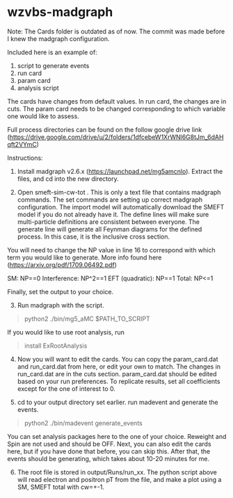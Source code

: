 # wzvbs-madgraph

Note: The Cards folder is outdated as of now. The commit was made before I knew the madgraph configuration.

Included here is an example of:
1. script to generate events
2. run card
3. param card
4. analysis script

The cards have changes from default values. In run card, the changes are in cuts. The param card needs to be changed corresponding to which variable one would like to assess.

Full process directories can be found on the follow google drive link (https://drive.google.com/drive/u/2/folders/1dfcebeW1XrWNl6G8tJm_6dAHqft2VYmC)

Instructions:
1. Install madgraph v2.6.x (https://launchpad.net/mg5amcnlo). Extract the files, and cd into the new directory.

2. Open smeft-sim-cw-tot . This is only a text file that contains madgraph commands. The set commands are setting up correct madgraph configuration. The import model will automatically download the SMEFT model if you do not already have it. The define lines will make sure multi-particle definitions are consistent between everyone. The generate line will generate all Feynman diagrams for the defined process. In this case, it is the inclusive cross section. 

You will need to change the NP value in line 16 to correspond with which term you would like to generate. More info found here (https://arxiv.org/pdf/1709.06492.pdf)

SM: NP==0
Interference: NP^2==1
EFT (quadratic): NP==1
Total: NP<=1

Finally, set the output to your choice.

3. Run madgraph with the script.

> python2 ./bin/mg5_aMC $PATH_TO_SCRIPT

If you would like to use root analysis, run

> install ExRootAnalysis

4. Now you will want to edit the cards. You can copy the param_card.dat and run_card.dat from here, or edit your own to match. The changes in run_card.dat are in the cuts section. param_card.dat should be edited based on your run preferences. To replicate results, set all coefficients except for the one of interest to 0.

5. cd to your output directory set earlier. run madevent and generate the events.

> python2 ./bin/madevent
> generate_events

You can set analysis packages here to the one of your choice. Reweight and Spin are not used and should be OFF. Next, you can also edit the cards here, but if you have done that before, you can skip this. After that, the events should be generating, which takes about 10-20 minutes for me.

6. The root file is stored in output/Runs/run_xx. The python script above will read electron and positron pT from the file, and make a plot using a SM, SMEFT total with cw=+-1. 
